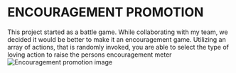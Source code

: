 <h1><strong>ENCOURAGEMENT PROMOTION</strong></h1>
This project started as a battle game. While collaborating with my team, we decided it would be better to make it an encouragement game. Utilizing an array of actions, that is randomly invoked, you are able to select the type of loving action to raise the persons encouragement meter
<img src="https://user-images.githubusercontent.com/98435259/170373490-3b7917d5-9038-44ed-a9a5-1702ed0295c4.png" alt="Encouragement promotion image">

